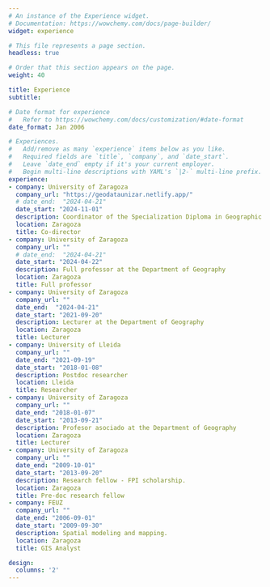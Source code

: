```yaml
---
# An instance of the Experience widget.
# Documentation: https://wowchemy.com/docs/page-builder/
widget: experience

# This file represents a page section.
headless: true

# Order that this section appears on the page.
weight: 40

title: Experience
subtitle:

# Date format for experience
#   Refer to https://wowchemy.com/docs/customization/#date-format
date_format: Jan 2006

# Experiences.
#   Add/remove as many `experience` items below as you like.
#   Required fields are `title`, `company`, and `date_start`.
#   Leave `date_end` empty if it's your current employer.
#   Begin multi-line descriptions with YAML's `|2-` multi-line prefix.
experience:
- company: University of Zaragoza
  company_url: "https://geodataunizar.netlify.app/"
  # date_end:  "2024-04-21"
  date_start: "2024-11-01"
  description: Coordinator of the Specialization Diploma in Geographic Data Science
  location: Zaragoza
  title: Co-director
- company: University of Zaragoza
  company_url: ""
  # date_end:  "2024-04-21"
  date_start: "2024-04-22"
  description: Full professor at the Department of Geography
  location: Zaragoza
  title: Full professor
- company: University of Zaragoza
  company_url: ""
  date_end:  "2024-04-21"
  date_start: "2021-09-20"
  description: Lecturer at the Department of Geography
  location: Zaragoza
  title: Lecturer
- company: University of Lleida
  company_url: ""
  date_end: "2021-09-19"
  date_start: "2018-01-08"
  description: Postdoc researcher
  location: Lleida
  title: Researcher
- company: University of Zaragoza
  company_url: ""
  date_end: "2018-01-07"
  date_start: "2013-09-21"
  description: Profesor asociado at the Department of Geography
  location: Zaragoza
  title: Lecturer
- company: University of Zaragoza
  company_url: ""
  date_end: "2009-10-01"
  date_start: "2013-09-20"
  description: Research fellow - FPI scholarship.
  location: Zaragoza
  title: Pre-doc research fellow
- company: FEUZ
  company_url: ""
  date_end: "2006-09-01"
  date_start: "2009-09-30"
  description: Spatial modeling and mapping.
  location: Zaragoza
  title: GIS Analyst

design:
  columns: '2'
---
```

